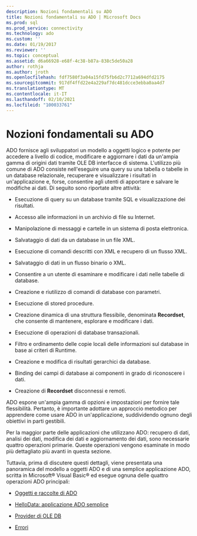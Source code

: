 ```yaml
---
description: Nozioni fondamentali su ADO
title: Nozioni fondamentali su ADO | Microsoft Docs
ms.prod: sql
ms.prod_service: connectivity
ms.technology: ado
ms.custom: ''
ms.date: 01/19/2017
ms.reviewer: ''
ms.topic: conceptual
ms.assetid: d6a66928-e68f-4c38-b87a-838c5de50a28
author: rothja
ms.author: jroth
ms.openlocfilehash: fdf7580f3a04a15fd75fb6d2c7712a694dfd2175
ms.sourcegitcommit: 917df4ffd22e4a229af7dc481dcce3ebba0aa4d7
ms.translationtype: MT
ms.contentlocale: it-IT
ms.lasthandoff: 02/10/2021
ms.locfileid: "100033761"
---
```

# <a name="ado-fundamentals"></a>Nozioni fondamentali su ADO
ADO fornisce agli sviluppatori un modello a oggetti logico e potente per accedere a livello di codice, modificare e aggiornare i dati da un'ampia gamma di origini dati tramite OLE DB interfacce di sistema. L'utilizzo più comune di ADO consiste nell'eseguire una query su una tabella o tabelle in un database relazionale, recuperare e visualizzare i risultati in un'applicazione e, forse, consentire agli utenti di apportare e salvare le modifiche ai dati. Di seguito sono riportate altre attività:  
  
-   Esecuzione di query su un database tramite SQL e visualizzazione dei risultati.  
  
-   Accesso alle informazioni in un archivio di file su Internet.  
  
-   Manipolazione di messaggi e cartelle in un sistema di posta elettronica.  
  
-   Salvataggio di dati da un database in un file XML.  
  
-   Esecuzione di comandi descritti con XML e recupero di un flusso XML.  
  
-   Salvataggio di dati in un flusso binario o XML.  
  
-   Consentire a un utente di esaminare e modificare i dati nelle tabelle di database.  
  
-   Creazione e riutilizzo di comandi di database con parametri.  
  
-   Esecuzione di stored procedure.  
  
-   Creazione dinamica di una struttura flessibile, denominata **Recordset**, che consente di mantenere, esplorare e modificare i dati.  
  
-   Esecuzione di operazioni di database transazionali.  
  
-   Filtro e ordinamento delle copie locali delle informazioni sul database in base ai criteri di Runtime.  
  
-   Creazione e modifica di risultati gerarchici da database.  
  
-   Binding dei campi di database ai componenti in grado di riconoscere i dati.  
  
-   Creazione di **Recordset** disconnessi e remoti.  
  
 ADO espone un'ampia gamma di opzioni e impostazioni per fornire tale flessibilità. Pertanto, è importante adottare un approccio metodico per apprendere come usare ADO in un'applicazione, suddividendo ognuno degli obiettivi in parti gestibili.  
  
 Per la maggior parte delle applicazioni che utilizzano ADO: recupero di dati, analisi dei dati, modifica dei dati e aggiornamento dei dati, sono necessarie quattro operazioni primarie. Queste operazioni vengono esaminate in modo più dettagliato più avanti in questa sezione.  
  
 Tuttavia, prima di discutere questi dettagli, viene presentata una panoramica del modello a oggetti ADO e di una semplice applicazione ADO, scritta in Microsoft® Visual Basic® ed esegue ognuna delle quattro operazioni ADO principali:  
  
-   [Oggetti e raccolte di ADO](./ado-objects-and-collections.md)  
  
-   [HelloData: applicazione ADO semplice](./hellodata-a-simple-ado-application.md)  
  
-   [Provider di OLE DB](./ole-db-providers-ado.md)  
  
-   [Errori](./errors-ado.md)